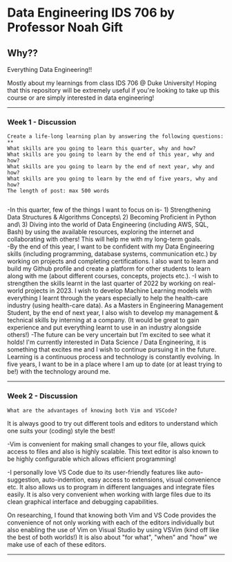 # Data Engineering IDS 706 by Professor Noah Gift

## Why??

Everything Data Engineering!!

Mostly about my learnings from class IDS 706 @ Duke University! Hoping that this repository will be extremely useful if you're looking to take up this course or are simply interested in data engineering!

---

### Week 1 - Discussion


```
Create a life-long learning plan by answering the following questions: **
What skills are you going to learn this quarter, why and how?	
What skills are you going to learn by the end of this year, why and how?
What skills are you going to learn by the end of next year, why and how?
What skills are you going to learn by the end of five years, why and how?
The length of post: max 500 words 
 
```

-In this quarter, few of the things I want to focus on is-
       1) Strengthening Data Structures & Algorithms Concepts\ 
       2) Becoming Proficient in Python and\ 
       3) Diving into the world of Data Engineering (including AWS, SQL, Bash) 
       by using the available resources, exploring the internet and collaborating with others! This will help me with my long-term goals.\
-By the end of this year, I want to be confident with my Data Engineering skills (including programming, database systems, communication etc.) 
by working on projects and completing certifications. I also want to learn and build my Github profile and create a platform for other students 
to learn along with me (about different courses, concepts, projects etc.).
-I wish to strengthen the skills learnt in the last quarter of 2022 by working on real-world projects in 2023. I wish to develop Machine Learning
models with everything I learnt through the years especially to help the health-care industry (using health-care data). As a Masters in Engineering 
Management Student, by the end of next year, I also wish to develop my management & technical skills by interning at a company. 
(It would be great to gain experience and put everything learnt to use in an industry alongside others!) 
-The future can be very uncertain but I’m excited to see what it holds! I'm currently interested in Data Science / Data Engineering, it is something 
that excites me and I wish to continue pursuing it in the future. Learning is a continuous process and technology is constantly evolving. 
In five years, I want to be in a place where I am up to date (or at least trying to be!) with the technology around me.

---

### Week 2 - Discussion

```
What are the advantages of knowing both Vim and VSCode?
```
It is always good to try out different tools and editors to understand which one suits your (coding) style the best!

 
-Vim is convenient for making small changes to your file,  allows quick access to files and also is highly scalable. This text editor is also known to be highly configurable which allows efficient programming!
 

-I personally love VS Code due to its user-friendly features like auto-suggestion, auto-indention, easy access to extensions, visual convenience etc. It also allows us to program in different languages and integrate files easily. It is also very convenient when working with large files due to its clean graphical interface and debugging capabilities.


On researching, I found that knowing both Vim and VS Code provides the convenience of not only working with each of the editors individually but also enabling the use of Vim on Visual Studio by using VSVim (kind off like the best of both worlds!) It is also about "for what", "when" and "how" we make use of each of these editors.

---
